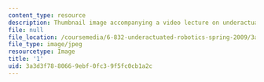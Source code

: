 ```yaml
---
content_type: resource
description: Thumbnail image accompanying a video lecture on underactuated robotics.
file: null
file_location: /coursemedia/6-832-underactuated-robotics-spring-2009/3a3d3f7880669ebf0fc39f5fc0cb1a2c_1.jpg
file_type: image/jpeg
resourcetype: Image
title: '1'
uid: 3a3d3f78-8066-9ebf-0fc3-9f5fc0cb1a2c
---
```

